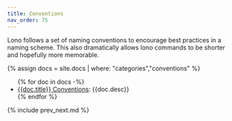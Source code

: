 ```yaml
---
title: Conventions
nav_order: 75
---
```


Lono follows a set of naming conventions to encourage best practices in a naming scheme. This also dramatically allows lono commands to be shorter and hopefully more memorable.

{% assign docs = site.docs | where: "categories","conventions" %}

<ul>
{% for doc in docs -%}
  <li><a href='{{doc.url}}'>{{doc.title}} Conventions</a>: {{doc.desc}}</li>
{% endfor %}
</ul>

{% include prev_next.md %}
